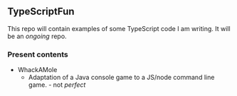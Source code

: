 ## TypeScriptFun
This repo will contain examples of some TypeScript code I am writing.
It will be an *ongoing* repo.

### Present contents
* WhackAMole
  * Adaptation of a Java console game to a JS/node command line game. - not *perfect*

